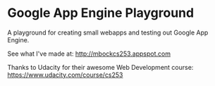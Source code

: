 Google App Engine Playground
============================

A playground for creating small webapps and testing out Google App Engine.

See what I've made at: http://mbockcs253.appspot.com

Thanks to Udacity for their awesome Web Development course: https://www.udacity.com/course/cs253
